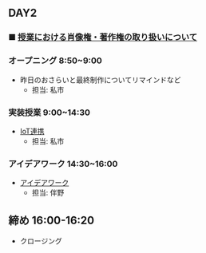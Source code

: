 ## DAY2

### ■ [授業における肖像権・著作権の取り扱いについて](https://protoout.notion.site/acde308ffe03498fad30a271b4a7b128?pvs=4)


### オープニング 8:50~9:00

- 昨日のおさらいと最終制作についてリマインドなど
    - 担当: 私市

### 実装授業 9:00~14:30

- [IoT連携](./dev_lesson/)
    - 担当: 私市

### アイデアワーク 14:30~16:00

- [アイデアワーク](./ideation.md)
    - 担当: 伴野

## 締め 16:00-16:20

- クロージング